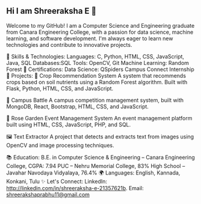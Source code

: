 ## Hi I am Shreeraksha E 👋

Welcome to my GitHub! I am a Computer Science and Engineering graduate from Canara Engineering College, with a passion for data science, machine learning, and software development. I'm always eager to learn new technologies and contribute to innovative projects.

🚀 Skills & Technologies:
Languages: C, Python, HTML, CSS, JavaScript, Java, SQL
Databases:SQL
Tools: OpenCV, Git
Machine Learning: Random Forest
🌟 Certifications:
Data Science: QSpiders Campus Connect Internship
💼 Projects:
🌱 Crop Recommendation System
A system that recommends crops based on soil nutrients using a Random Forest algorithm. Built with Flask, Python, HTML, CSS, and JavaScript.

📱 Campus Battle
A campus competition management system, built with MongoDB, React, Bootstrap, HTML, CSS, and JavaScript.

🎉 Rose Garden Event Management System
An event management platform built using HTML, CSS, JavaScript, PHP, and SQL.

🖼️ Text Extractor
A project that detects and extracts text from images using OpenCV and image processing techniques.

📚 Education:
B.E. in Computer Science & Engineering – Canara Engineering College, CGPA: 7.94
PUC – Nehru Memorial College, 83%
High School – Javahar Navodaya Vidyalaya, 76.4%
🌍 Languages:
English, Kannada, Konkani, Tulu
✨ Let's Connect:
LinkedIn: http://linkedin.com/in/shreeraksha-e-21357621b.
Email: shreerakshaprabhu11@gmail.com
<!--
**Shreeraksha11/Shreeraksha11** is a ✨ _special_ ✨ repository because its `README.md` (this file) appears on your GitHub profile.

Here are some ideas to get you started:

- 🔭 I’m currently working on ...
- 🌱 I’m currently learning ...
- 👯 I’m looking to collaborate on ...
- 🤔 I’m looking for help with ...
- 💬 Ask me about ...
- 📫 How to reach me: ...
- 😄 Pronouns: ...
- ⚡ Fun fact: ...
-->
